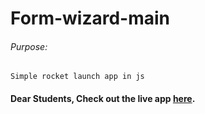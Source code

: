 # Form-wizard-main

###### Purpose:
    Simple rocket launch app in js

#### Dear Students, Check out the live app [here]( https://ram-brs.github.io/form-wizard-main/).
